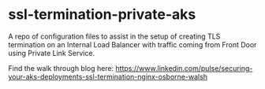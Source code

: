 # ssl-termination-private-aks
A repo of configuration files to assist in the setup of creating TLS termination on an Internal Load Balancer with traffic coming from Front Door using Private Link Service.

Find the walk through blog here: https://www.linkedin.com/pulse/securing-your-aks-deployments-ssl-termination-nginx-osborne-walsh 
